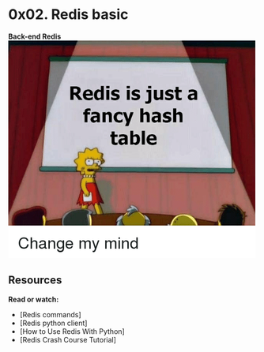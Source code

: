 # 0x02. Redis basic
**Back-end Redis**
![](Redis.png)

## Resources
**Read or watch:**
* [Redis commands]
* [Redis python client]
* [How to Use Redis With Python]
* [Redis Crash Course Tutorial]

